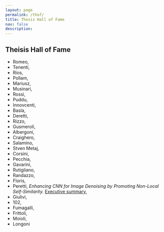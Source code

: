 ```yaml
---
layout: page
permalink: /thof/
title: Thesis Hall of Fame
nav: false
description: 
---
```




## Theisis Hall of Fame

*  Romeo, 
* Tenenti, 
* Rios, 
* Pollam,
* Mariusz, 
* Musinari, 
* Rossi,
* Puddu,
* Innovcenti, 
* Basla, 
* Deretti, 
* Rizzo, 
* Gusmeroli, 
* Albergoni, 
* Craighero, 
* Salamino, 
* Stven Metaj, 
* Corsini, 
* Pecchia, 
* Gavarini, 
* Rutigliano, 
* Randazzo, 
* Floris,
* Peretti, _Enhancing CNN for Image Denoising by Promoting Non-Local Self-Similarity._ [Executive summary](https://www.dropbox.com/scl/fi/p4q6nc5ef1itfa4m74zvw/executive_summary.pdf?rlkey=lbf0qkobwp7192m1k0m88f7v6&dl=0),
* Giulivi, 
* 102, 
* Fumagalli, 
* Frittoli, 
* Moioli,
*  Longoni



